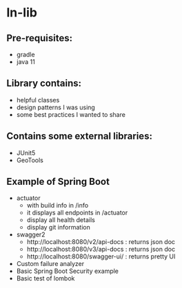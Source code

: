 # ln-lib

## Pre-requisites:
* gradle
* java 11

## Library contains:
- helpful classes
- design patterns I was using
- some best practices I wanted to share

## Contains some external libraries:
* JUnit5
* GeoTools

## Example of Spring Boot
- actuator
  - with build info in /info
  - it displays all endpoints in /actuator
  - display all health details
  - display git information
- swagger2
  - http://localhost:8080/v2/api-docs : returns json doc
  - http://localhost:8080/v3/api-docs : returns json doc
  - http://localhost:8080/swagger-ui/ : returns pretty UI
- Custom failure analyzer
- Basic Spring Boot Security example
- Basic test of lombok  


